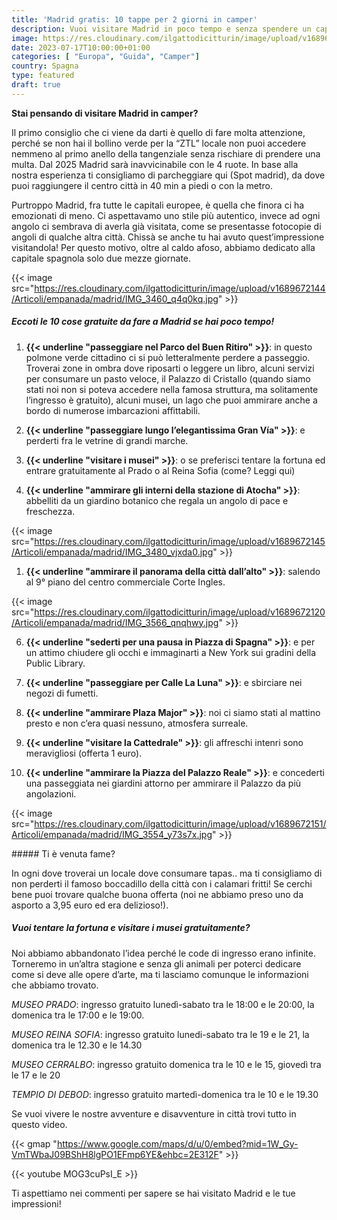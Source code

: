 ```yaml
---
title: 'Madrid gratis: 10 tappe per 2 giorni in camper'
description: Vuoi visitare Madrid in poco tempo e senza spendere un capitale? Scopri con noi il tour perfetto in 10 tappe. 
image: https://res.cloudinary.com/ilgattodicitturin/image/upload/v1689672144/Articoli/empanada/madrid/IMG_3501_p1al70.jpg
date: 2023-07-17T10:00:00+01:00
categories: [ "Europa", "Guida", "Camper"]
country: Spagna
type: featured
draft: true 
---
```


**Stai pensando di visitare Madrid in camper?**

Il primo consiglio che ci viene da darti è quello di fare molta attenzione, perché se non hai il bollino verde per la “ZTL” locale non puoi accedere nemmeno al primo anello della tangenziale senza rischiare di prendere una multa. 
Dal 2025 Madrid sarà inavvicinabile con le 4 ruote.
In base alla nostra esperienza ti consigliamo di parcheggiare qui (Spot madrid), da dove puoi raggiungere il centro città in 40 min a piedi o con la metro. 

Purtroppo Madrid, fra tutte le capitali europee, è quella che finora ci ha emozionati di meno. 
Ci aspettavamo uno stile più autentico, invece ad ogni angolo ci sembrava di averla già visitata, come se presentasse fotocopie di angoli di qualche altra città. Chissà se anche tu hai avuto quest’impressione visitandola!
Per questo motivo, oltre al caldo afoso, abbiamo dedicato alla capitale spagnola solo due mezze giornate.

{{< image src="https://res.cloudinary.com/ilgattodicitturin/image/upload/v1689672144/Articoli/empanada/madrid/IMG_3460_q4q0kq.jpg" >}}

##### Eccoti le 10 cose gratuite da fare a Madrid se hai poco tempo!

1.  **{{< underline "passeggiare nel Parco del Buen Ritiro" >}}**: in questo polmone verde cittadino ci si può letteralmente perdere a passeggio. Troverai zone in ombra dove riposarti o leggere un libro, alcuni servizi per consumare un pasto veloce, il Palazzo di Cristallo (quando siamo stati noi non si poteva accedere nella famosa struttura, ma solitamente l’ingresso è gratuito), alcuni musei, un lago che puoi ammirare anche a bordo di numerose imbarcazioni affittabili. 

2. **{{< underline "passeggiare lungo l’elegantissima Gran Vía" >}}**: e perderti fra le vetrine di grandi marche.
   

3. **{{< underline "visitare i musei" >}}**: o se preferisci tentare la fortuna ed entrare gratuitamente al Prado o al Reina Sofia (come? Leggi qui)

4. **{{< underline "ammirare gli interni della stazione di Atocha" >}}**: abbelliti da un giardino botanico che regala un angolo di pace e freschezza. 
   
{{< image src="https://res.cloudinary.com/ilgattodicitturin/image/upload/v1689672145/Articoli/empanada/madrid/IMG_3480_vjxda0.jpg" >}}


1. **{{< underline "ammirare il panorama della città dall’alto" >}}**: salendo al 9° piano del centro commerciale Corte Ingles. 

{{< image src="https://res.cloudinary.com/ilgattodicitturin/image/upload/v1689672120/Articoli/empanada/madrid/IMG_3566_qnqhwy.jpg" >}}

6. **{{< underline "sederti per una pausa in Piazza di Spagna" >}}**: e per un attimo chiudere gli occhi e immaginarti a New York sui gradini della Public Library.

7. **{{< underline "passeggiare per Calle La Luna" >}}**: e sbirciare nei negozi di fumetti.

8.  **{{< underline "ammirare Plaza Major" >}}**: noi ci siamo stati al mattino presto e non c’era quasi nessuno, atmosfera surreale.

9.  **{{< underline "visitare la Cattedrale" >}}**: gli affreschi intenri sono meravigliosi (offerta 1 euro).

10. **{{< underline "ammirare la Piazza del Palazzo Reale" >}}**: e concederti una passeggiata nei giardini attorno per ammirare il Palazzo da più angolazioni.

{{< image src="https://res.cloudinary.com/ilgattodicitturin/image/upload/v1689672151/Articoli/empanada/madrid/IMG_3554_y73s7x.jpg" >}}

##### Ti è venuta fame? 

In ogni dove troverai un locale dove consumare tapas.. ma ti consigliamo di non perderti il famoso boccadillo della città con i calamari fritti! Se cerchi bene puoi trovare qualche buona offerta (noi ne abbiamo preso uno da asporto a 3,95 euro ed era delizioso!).

##### Vuoi tentare la fortuna e visitare i musei gratuitamente? 

Noi abbiamo abbandonato l’idea perché le code di ingresso erano infinite. 
Torneremo in un’altra stagione e senza gli animali per poterci dedicare come si deve alle opere d’arte, ma ti lasciamo comunque le informazioni che abbiamo trovato. 

*MUSEO PRADO*: ingresso gratuito lunedì-sabato tra le 18:00 e le 20:00, la domenica tra le 17:00 e le 19:00. 

*MUSEO REINA SOFIA*: ingresso gratuito lunedi-sabato tra le 19 e le 21, la domenica tra le 12.30 e le 14.30

*MUSEO CERRALBO*: ingresso gratuito domenica tra le 10 e le 15, giovedì tra le 17 e le 20 

*TEMPIO DI DEBOD*: ingresso gratuito martedì-domenica tra le 10 e le 19.30


Se vuoi vivere le nostre avventure e disavventure in città trovi tutto in questo video.

{{< gmap "https://www.google.com/maps/d/u/0/embed?mid=1W_Gy-VmTWbaJ09BShH8lgPO1EFmp6YE&ehbc=2E312F" >}}

{{< youtube MOG3cuPsI_E >}}

Ti aspettiamo nei commenti per sapere se hai visitato Madrid e le tue impressioni!




